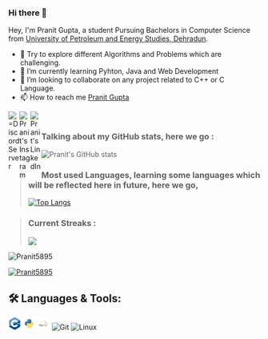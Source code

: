 ### Hi there 👋

Hey, I'm Pranit Gupta, a student Pursuing Bachelors in Computer Science from [University of Petroleum and Energy Studies, Dehradun](https://www.upes.ac.in/).<br>

- 🔭 Try to explore different Algorithms and Problems which are challenging. 
- 🌱 I’m currently learning Pyhton, Java and Web Development 
- 👯 I’m looking to collaborate on any project related to C++ or C Language. 
- 📫 How to reach me [Pranit Gupta](https://www.linkedin.com/in/pranit-gupta-803233190/)<br>
<a href="https://discord.gg/jWK7Vnk%22%3E">
  <img align="left" alt="=Discord Server" width="22px" src="https://cdn.jsdelivr.net/npm/simple-icons@v3/icons/discord.svg" />
</a>
<a href="https://www.instagram.com/pranit0401/%22%3E">
  <img align="left" alt="Pranit's Instagram" width="22px" src="https://cdn.jsdelivr.net/npm/simple-icons@v3/icons/instagram.svg" />
</a>
<a href="https://www.linkedin.com/in/pranit-gupta-803233190/%22%3E">
  <img align="left" alt="Pranit's LinkedIn" width="22px" src="https://cdn.jsdelivr.net/npm/simple-icons@v3/icons/linkedin.svg" />
</a><br>

><h3 align="left">Talking about my GitHub stats, here we go : </h3>
>
>![Pranit's GitHub stats](https://github-readme-stats.vercel.app/api?username=Pranit5895&theme=midnight-purple&show_icons=true) 

><h3 align="left">Most used Languages, learning some languages which will be reflected here in future, here we go, </h3>
>
>[![Top Langs](https://github-readme-stats.vercel.app/api/top-langs/?username=Pranit5895&theme=midnight-purple&layout=compact)](https://github.com/Pranit5895/github-readme-stats)

><h3 align="left">Current Streaks : </h3>
>
><p><img align="center" src="https://github-readme-streak-stats.herokuapp.com/?user=Pranit5895&theme=midnight-purple" /></p>


<p align="left"> <img src="https://komarev.com/ghpvc/?username=Pranit5895&label=Profile%20views&color=0e75b6&style=flat" alt="Pranit5895" /> </p>
<p align="left"> <a href="https://github.com/ryo-ma/github-profile-trophy"><img src="https://github-profile-trophy.vercel.app/?username=Pranit5895" alt="Pranit5895" /></a> </p>

## 🛠️ **Languages & Tools:**

<code><img height="25" src="https://raw.githubusercontent.com/github/explore/80688e429a7d4ef2fca1e82350fe8e3517d3494d/topics/cpp/cpp.png"></code>
<code><img height="25" src="https://raw.githubusercontent.com/github/explore/80688e429a7d4ef2fca1e82350fe8e3517d3494d/topics/python/python.png"></code>
<code><img height="25" src="https://raw.githubusercontent.com/github/explore/80688e429a7d4ef2fca1e82350fe8e3517d3494d/topics/mysql/mysql.png"></code>
![Git](https://img.shields.io/badge/git%20-%23F05033.svg?&style=for-the-badge&logo=git&logoColor=white)
![Linux](https://img.shields.io/badge/-linux-772953?style=for-the-badge&logo=linux)
